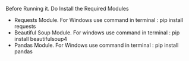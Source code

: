 Before Running it. Do Install the Required Modules
- Requests Module. For Windows use command in terminal : pip install requests
- Beautiful Soup Module. For windows use command in terminal : pip install beautifulsoup4
- Pandas Module. For Windows use command in terminal : pip install pandas
